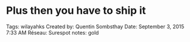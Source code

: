 # Plus then you have to ship it

Tags: wilayahks
Created by: Quentin Sombsthay
Date: September 3, 2015 7:33 AM
Réseau: Surespot
notes: gold
